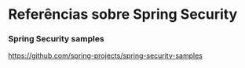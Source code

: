 # Referências sobre Spring Security

### Spring Security samples

https://github.com/spring-projects/spring-security-samples
